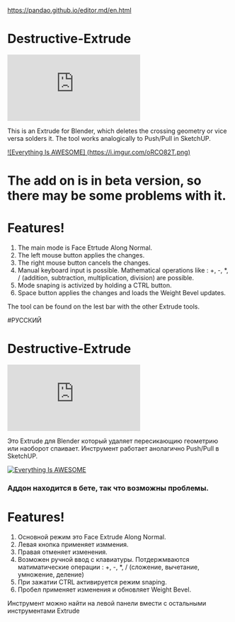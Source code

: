 https://pandao.github.io/editor.md/en.html
# Destructive-Extrude


![](https://blenderartists.org/forum/attachment.php?attachmentid=473292&d=1487782037&thumb=1)

This is an Extrude for Blender, which deletes the crossing geometry or vice versa solders it. The tool works analogically to Push/Pull in SketchUP.

[![Everything Is AWESOME] (https://i.imgur.com/oRCO82T.png)](https://www.youtube.com/watch?v=73znxyuKxLM")
# The add on is in beta version, so there may be some problems with it.
# Features!

1) The main mode is Face Etrtude Along Normal.
2) The left mouse button applies the changes.
3) The right mouse button cancels the changes.
4) Manual keyboard input is possible. Mathematical operations like : +, -, *, / (addition, subtraction, multiplication, division) are possible.
5) Mode snaping is activized by holding a CTRL button.
6) Space button applies the changes and loads the Weight Bevel updates.

The tool can be found on the lest bar with the other Extrude tools.






#РУССКИЙ

# Destructive-Extrude


![](https://blenderartists.org/forum/attachment.php?attachmentid=473292&d=1487782037&thumb=1)

Это Extrude для Blender который удаляет пересикающию геометрию или наоборот спаивает. Инструмент работает анолагично Push/Pull в SketchUP.

[![Everything Is AWESOME](https://i.imgur.com/oRCO82T.png)](https://www.youtube.com/watch?v=73znxyuKxLM")
### Аддон находится в бете, так что возможны проблемы.
# Features!

1) Основной режим это Face Extrude Along Normal.
2) Левая кнопка применяет изммения.
3) Правая отменяет изменения.
4) Возможен ручной ввод с клавиатуры. Потдержмваются матиматические операции : +, -, *, / (сложение, вычетание, умножение, деление)
5) При зажатии  CTRL активируется режим snaping.
6) Пробел применяет изменения и обновляет Weight Bevel.

Инструмент можно найти на левой панели вмести с остальными инструментами Extrude

